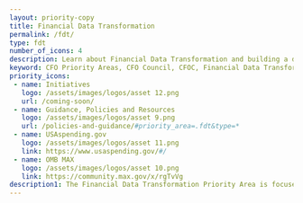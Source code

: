 ```yaml
---
layout: priority-copy
title: Financial Data Transformation
permalink: /fdt/
type: fdt
number_of_icons: 4
description: Learn about Financial Data Transformation and building a data-centric environment.
keyword: CFO Priority Areas, CFO Council, CFOC, Financial Data Transformation
priority_icons: 
 - name: Initiatives
   logo: /assets/images/logos/asset 12.png
   url: /coming-soon/
 - name: Guidance, Policies and Resources
   logo: /assets/images/logos/asset 9.png
   url: /policies-and-guidance/#priority_area=.fdt&type=*
 - name: USAspending.gov
   logo: /assets/images/logos/asset 11.png
   link: https://www.usaspending.gov/#/
 - name: OMB MAX
   logo: /assets/images/logos/asset 10.png
   link: https://community.max.gov/x/rgTvVg
description1: The Financial Data Transformation Priority Area is focused on building a data-centric environment to promote public trust in financial management, transparency, and accountability of Federal dollars that meets user needs while minimizing reporting burden, and orients the business of government around data.
---
```




